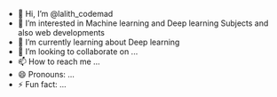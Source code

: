 - 👋 Hi, I’m @lalith_codemad
- 👀 I’m interested in Machine learning and Deep learning Subjects and also web developments
- 🌱 I’m currently learning about Deep learning
- 💞️ I’m looking to collaborate on ...
- 📫 How to reach me ...
- 😄 Pronouns: ...
- ⚡ Fun fact: ...

<!---
laliths04/laliths04 is a ✨ special ✨ repository because its `README.md` (this file) appears on your GitHub profile.
You can click the Preview link to take a look at your changes.
--->
